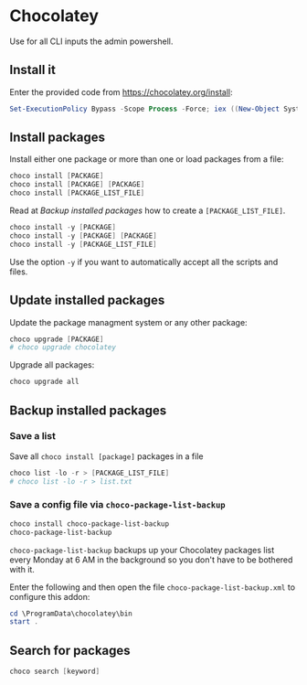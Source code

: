 # Chocolatey

Use for all CLI inputs the admin powershell.

## Install it

Enter the provided code from https://chocolatey.org/install:

```ps1
Set-ExecutionPolicy Bypass -Scope Process -Force; iex ((New-Object System.Net.WebClient).DownloadString('https://chocolatey.org/install.ps1'))
```

## Install packages

Install either one package or more than one or load packages from a file:

```ps1
choco install [PACKAGE]
choco install [PACKAGE] [PACKAGE]
choco install [PACKAGE_LIST_FILE]
```

Read at *Backup installed packages* how to create a `[PACKAGE_LIST_FILE]`.

```ps1
choco install -y [PACKAGE]
choco install -y [PACKAGE] [PACKAGE]
choco install -y [PACKAGE_LIST_FILE]
```

Use the option `-y` if you want to automatically accept all the scripts and files.

## Update installed packages

Update the package managment system or any other package:

```ps1
choco upgrade [PACKAGE]
# choco upgrade chocolatey
```

Upgrade all packages:

```ps1
choco upgrade all
```

## Backup installed packages

### Save a list

Save all `choco install [package]` packages in a file

```ps1
choco list -lo -r > [PACKAGE_LIST_FILE]
# choco list -lo -r > list.txt
```

### Save a config file via `choco-package-list-backup`

```ps1
choco install choco-package-list-backup
choco-package-list-backup
```

`choco-package-list-backup` backups up your Chocolatey packages list every Monday at 6 AM in the background so you don't have to be bothered with it.

Enter the following and then open the file `choco-package-list-backup.xml` to configure this addon:

```ps1
cd \ProgramData\chocolatey\bin
start .
```

## Search for packages

```ps1
choco search [keyword]
```
